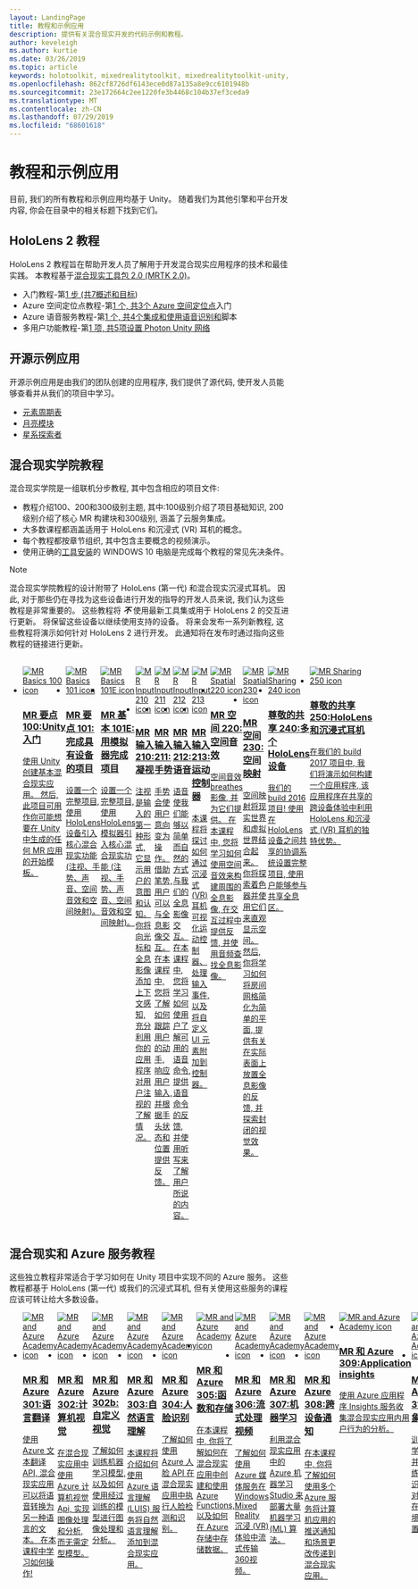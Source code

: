 ```yaml
---
layout: LandingPage
title: 教程和示例应用
description: 提供有关混合现实开发的代码示例和教程。
author: keveleigh
ms.author: kurtie
ms.date: 03/26/2019
ms.topic: article
keywords: holotoolkit, mixedrealitytoolkit, mixedrealitytoolkit-unity, 学院, 教程
ms.openlocfilehash: 862cf8726df6143ece0d87a135a8e9cc6101948b
ms.sourcegitcommit: 23e172664c2ee1220fe3b4468c104b37ef3ceda9
ms.translationtype: MT
ms.contentlocale: zh-CN
ms.lasthandoff: 07/29/2019
ms.locfileid: "68601618"
---
```

# <a name="tutorials-and-sample-apps"></a>教程和示例应用

目前, 我们的所有教程和示例应用均基于 Unity。  随着我们为其他引擎和平台开发内容, 你会在目录中的相关标题下找到它们。

## <a name="hololens-2-tutorials"></a>HoloLens 2 教程

HoloLens 2 教程旨在帮助开发人员了解用于开发混合现实应用程序的技术和最佳实践。  本教程基于[混合现实工具包 2.0 (MRTK 2.0)](https://github.com/microsoft/MixedRealityToolkit-Unity)。

* 入门教程-第[1 步 (共7概述和目标](mrlearning-base.md))
* Azure 空间定位点教程-第[1 个, 共3个 Azure 空间定位点](mrlearning-asa-ch1.md)入门
* Azure 语音服务教程-第[1 个, 共4个集成和使用语音识别和](mrlearning-speechSDK-ch1.md)脚本
* 多用户功能教程-第[1 项, 共5项设置 Photon Unity 网络](mrlearning-sharing(photon)-ch1.md)

## <a name="open-source-sample-apps"></a>开源示例应用

开源示例应用是由我们的团队创建的应用程序, 我们提供了源代码, 使开发人员能够查看并从我们的项目中学习。

* [元素周期表](periodic-table-of-the-elements.md)
* [月亮模块](lunar-module.md)
* [星系探索者](galaxy-explorer.md)

## <a name="mixed-reality-academy-tutorials"></a>混合现实学院教程

混合现实学院是一组联机分步教程, 其中包含相应的项目文件: 
* 教程介绍100、200和300级别主题, 其中:100级别介绍了项目基础知识, 200 级别介绍了核心 MR 构建块和300级别, 涵盖了云服务集成。
* 大多数课程都涵盖适用于 HoloLens 和沉浸式 (VR) 耳机的概念。 
* 每个教程都按章节组织, 其中包含主要概念的视频演示。 
* 使用正确的[工具安装](install-the-tools.md)的 WINDOWS 10 电脑是完成每个教程的常见先决条件。

>[!NOTE]
>混合现实学院教程的设计附带了 HoloLens (第一代) 和混合现实沉浸式耳机。  因此, 对于那些仍在寻找为这些设备进行开发的指导的开发人员来说, 我们认为这些教程是非常重要的。  这些教程将 **_不_** 使用最新工具集或用于 HoloLens 2 的交互进行更新。  将保留这些设备以继续使用支持的设备。 将来会发布一系列新教程, 这些教程将演示如何针对 HoloLens 2 进行开发。  此通知将在发布时通过指向这些教程的链接进行更新。

<br>
<ul id="cardtypes-W" class="cardsW panelContent" style="display: flex; margin-top: 0px;">
                            <li>
                                    <a href="holograms-100.md" title="MR 100" data-linktype="absolute-path">
                                    <div class="cardSize">
                                        <div class="cardPadding">
                                            <div class="card">
                                                <div class="cardImageOuter">
                                                    <div class="cardImage">
                                                        <img src="images/Holograms100.jpg" alt="MR Basics 100 icon">
                                                    </div>
                                                </div>
                                                <div class="cardText">
                                                    <h3>MR 要点 100:Unity 入门</h3>
                                                    <p>使用 Unity 创建基本混合现实应用。 然后, 此项目可用作你可能想要在 Unity 中生成的任何 MR 应用的开始模板。</p>
                                                </div>
                                            </div>
                                        </div>
                                    </div>
                               </a>
                            </li>
                            <li>
                                  <a href="holograms-101.md" title="MR 101" data-linktype="absolute-path">
                                    <div class="cardSize">
                                        <div class="cardPadding">
                                            <div class="card">
                                                <div class="cardImageOuter">
                                                    <div class="cardImage">
                                                        <img src="images/Holograms101.jpg" alt="MR Basics 101 icon">
                                                    </div>
                                                </div>
                                                <div class="cardText">
                                                    <h3>MR 要点 101:完成具有设备的项目</h3>
                                                    <p>设置一个完整项目, 使用 HoloLens 设备引入核心混合现实功能 (注视、手势、声音、空间音效和空间映射)。</p>
                                                </div>
                                            </div>
                                        </div>
                                    </div>
                               </a>
                            </li>
                            <li>
                                <a href="holograms-101e.md" title="先生101E" data-linktype="absolute-path">
                                    <div class="cardSize">
                                        <div class="cardPadding">
                                            <div class="card">
                                                <div class="cardImageOuter">
                                                    <div class="cardImage">
                                                        <img src="images/Holograms101E.jpg" alt="MR Basics 101E icon">
                                                    </div>
                                                </div>
                                                <div class="cardText">
                                                    <h3>MR 基本 101E:用模拟器完成项目</h3>
                                                    <p>设置一个完整项目, 使用 HoloLens 模拟器引入核心混合现实功能 (注视、手势、声音、空间音效和空间映射)。</p>
                                                </div>
                                            </div>
                                        </div>
                                    </div>
                                  </a>
                            </li>
                            <li>
                             <a href="holograms-210.md" title="MR 输入210" data-linktype="absolute-path">
                              <div class="cardSize">
                                  <div class="cardPadding">
                                      <div class="card">
                                          <div class="cardImageOuter">
                                              <div class="cardImage">
                                                  <img src="images/Holograms210.jpg" alt="MR Input 210 icon">
                                              </div>
                                          </div>
                                          <div class="cardText">
                                              <h3>MR 输入 210:凝视</h3>
                                              <p>注视是输入的第一种形式, 它显示用户的意图和认知。 你将向光标和全息影像添加上下文感知, 充分利用你的应用程序对用户注视的了解情况。</p>
                                          </div>
                                      </div>
                                  </div>
                              </div>
                               </a>
                            </li>
                            <li>
                            <a href="holograms-211.md" title="MR 输入211" data-linktype="absolute-path">
                              <div class="cardSize">
                                  <div class="cardPadding">
                                      <div class="card">
                                          <div class="cardImageOuter">
                                              <div class="cardImage">
                                                  <img src="images/Holograms211.jpg" alt="MR Input 211 icon">
                                              </div>
                                          </div>
                                          <div class="cardText">
                                              <h3>MR 输入 211:手势</h3>
                                              <p>手势会使用户意向变为操作。 借助笔势, 用户可以与全息影像交互。 在本课程中, 您将了解如何跟踪用户的动手, 响应用户输入, 并根据手头状态和位置提供反馈。</p>
                                          </div>
                                      </div>
                                  </div>
                              </div>
                              </a>
                            </li>         
                            <li>
                             <a href="holograms-212.md" title="MR 输入212" data-linktype="absolute-path">
                              <div class="cardSize">
                                  <div class="cardPadding">
                                      <div class="card">
                                          <div class="cardImageOuter">
                                              <div class="cardImage">
                                                  <img src="images/Holograms212.jpg" alt="MR Input 212 icon">
                                              </div>
                                          </div>
                                          <div class="cardText">
                                              <h3>MR 输入 212:语音</h3>
                                              <p>语音使我们能够以简单而自然的方式与我们的全息影像交互。 在本课程中, 您将学习如何使用户了解可用的语音命令, 提供语音命令的反馈, 并使用听写来了解用户所说的内容。</p>
                                          </div>
                                      </div>
                                  </div>
                              </div>
                              </a>
                            </li>
                             <li>
                              <a href="mixed-reality-213.md" title="MR 输入213" data-linktype="absolute-path">
                              <div class="cardSize">
                                  <div class="cardPadding">
                                      <div class="card">
                                          <div class="cardImageOuter">
                                              <div class="cardImage">
                                                  <img src="images/MR213v2.jpg" alt="MR Input 213 icon">
                                              </div>
                                          </div>
                                          <div class="cardText">
                                              <h3>MR 输入 213:运动控制器</h3>
                                              <p>本课程将探讨如何通过沉浸式 (VR) 耳机可视化运动控制器、处理输入事件, 以及将自定义 UI 元素附加到控制器。</p>
                                          </div>
                                      </div>
                                  </div>
                              </div>
                              </a>
                            </li>   
                              <li>
                              <a href="holograms-220.md" title="MR 空间220" data-linktype="absolute-path">
                              <div class="cardSize">
                                  <div class="cardPadding">
                                      <div class="card">
                                          <div class="cardImageOuter">
                                              <div class="cardImage">
                                                  <img src="images/Holograms220b.jpg" alt="MR Spatial 220 icon">
                                              </div>
                                          </div>
                                          <div class="cardText">
                                              <h3>MR 空间 220:空间音效</h3>
                                              <p>空间音效 breathes 影像, 并为它们提供。 在本课程中, 您将学习如何使用空间音效来构建周围的全息影像, 在交互过程中提供反馈, 并使用音频查找全息影像。</p>
                                          </div>
                                      </div>
                                  </div>
                              </div>
                              </a>
                            </li>      
                               <li>
                               <a href="holograms-230.md" title="MR 空间230" data-linktype="absolute-path">
                              <div class="cardSize">
                                  <div class="cardPadding">
                                      <div class="card">
                                          <div class="cardImageOuter">
                                              <div class="cardImage">
                                                  <img src="images/Holograms230.jpg" alt="MR Spatial 230 icon">
                                              </div>
                                          </div>
                                          <div class="cardText">
                                              <h3>MR 空间 230:空间映射</h3>
                                              <p>空间映射将现实世界和虚拟世界结合起来。 你将探索着色器并使用它们来直观显示空间。 然后, 你将学习如何将房间网格简化为简单的平面, 提供有关在实际表面上放置全息影像的反馈, 并探索封闭的视觉效果。</p>
                                          </div>
                                      </div>
                                  </div>
                              </div>
                             </a>
                            </li> 
                                <li>
                                <a href="holograms-240.md" title="尊敬的共享240" data-linktype="absolute-path">
                              <div class="cardSize">
                                  <div class="cardPadding">
                                      <div class="card">
                                          <div class="cardImageOuter">
                                              <div class="cardImage">
                                                  <img src="images/Holograms240.jpg" alt="MR Sharing 240 icon">
                                              </div>
                                          </div>
                                          <div class="cardText">
                                              <h3>尊敬的共享 240:多个 HoloLens 设备</h3>
                                              <p>我们的 build 2016 项目! 使用在 HoloLens 设备之间共享的协调系统设置完整项目, 使用户能够参与共享全息区。</p>
                                          </div>
                                      </div>
                                  </div>
                              </div>
                             </a>
                            </li> 
                                 <li>
                                   <a href="mixed-reality-250.md" title="尊敬的共享250" data-linktype="absolute-path">
                              <div class="cardSize">
                                  <div class="cardPadding">
                                      <div class="card">
                                          <div class="cardImageOuter">
                                              <div class="cardImage">
                                                  <img src="images/MR250-new.jpg" alt="MR Sharing 250 icon">
                                              </div>
                                          </div>
                                          <div class="cardText">
                                              <h3>尊敬的共享 250:HoloLens 和沉浸式耳机</h3>
                                              <p>在我们的 build 2017 项目中, 我们将演示如何构建一个应用程序, 该应用程序在共享的跨设备体验中利用 HoloLens 和沉浸式 (VR) 耳机的独特优势。</p>
                                          </div>
                                      </div>
                                  </div>
                              </div>
                              </a>
                            </li> 
</ul>

## <a name="mixed-reality-and-azure-services-tutorials"></a>混合现实和 Azure 服务教程

这些独立教程非常适合于学习如何在 Unity 项目中实现不同的 Azure 服务。  这些教程都基于 HoloLens (第一代) 或我们的沉浸式耳机, 但有关使用这些服务的课程应该可转让给大多数设备。

<ul id="cardtypes-W" class="cardsW panelContent" style="display: flex; margin-top: 0px;">
    <li>
                                   <a href="mr-azure-301.md" title="MR 和 Azure 301" data-linktype="absolute-path">
                              <div class="cardSize">
                                  <div class="cardPadding">
                                      <div class="card">
                                          <div class="cardImageOuter">
                                              <div class="cardImage">
                                                  <img src="images/MR-Azure-AcademyTile.jpg" alt="MR and Azure Academy icon">
                                              </div>
                                          </div>
                                          <div class="cardText">
                                              <h3>MR 和 Azure 301:语言翻译</h3>
                                              <p>使用 Azure 文本翻译 API, 混合现实应用可以将语音转换为另一种语言的文本。 在本课程中学习如何操作!</p>
                                          </div>
                                      </div>
                                  </div>
                              </div>
                              </a>
                            </li>
                                 <li>
                                   <a href="mr-azure-302.md" title="MR 和 Azure 302" data-linktype="absolute-path">
                              <div class="cardSize">
                                  <div class="cardPadding">
                                      <div class="card">
                                          <div class="cardImageOuter">
                                              <div class="cardImage">
                                                  <img src="images/MR-Azure-AcademyTile.jpg" alt="MR and Azure Academy icon">
                                              </div>
                                          </div>
                                          <div class="cardText">
                                              <h3>MR 和 Azure 302:计算机视觉</h3>
                                              <p>在混合现实应用中使用 Azure 计算机视觉 Api, 实现图像处理和分析, 而无需定型模型。</p>
                                          </div>
                                      </div>
                                  </div>
                              </div>
                              </a>
                            </li>
                                 <li>
                                   <a href="mr-azure-302b.md" title="MR 和 Azure 302b" data-linktype="absolute-path">
                              <div class="cardSize">
                                  <div class="cardPadding">
                                      <div class="card">
                                          <div class="cardImageOuter">
                                              <div class="cardImage">
                                                  <img src="images/MR-Azure-AcademyTile.jpg" alt="MR and Azure Academy icon">
                                              </div>
                                          </div>
                                          <div class="cardText">
                                              <h3>MR 和 Azure 302b:自定义视觉</h3>
                                              <p>了解如何训练机器学习模型, 以及如何使用经过训练的模型进行图像处理和分析。</p>
                                          </div>
                                      </div>
                                  </div>
                              </div>
                              </a>
                            </li>                            
                                 <li>
                                   <a href="mr-azure-303.md" title="MR 和 Azure 303" data-linktype="absolute-path">
                              <div class="cardSize">
                                  <div class="cardPadding">
                                      <div class="card">
                                          <div class="cardImageOuter">
                                              <div class="cardImage">
                                                  <img src="images/MR-Azure-AcademyTile.jpg" alt="MR and Azure Academy icon">
                                              </div>
                                          </div>
                                          <div class="cardText">
                                              <h3>MR 和 Azure 303:自然语言理解</h3>
                                              <p>本课程将介绍如何使用 Azure 语言理解 (LUIS) 服务将自然语言理解添加到混合现实应用。</p>
                                          </div>
                                      </div>
                                  </div>
                              </div>
                              </a>
                            </li>
                                 <li>
                                   <a href="mr-azure-304.md" title="MR 和 Azure 304" data-linktype="absolute-path">
                              <div class="cardSize">
                                  <div class="cardPadding">
                                      <div class="card">
                                          <div class="cardImageOuter">
                                              <div class="cardImage">
                                                  <img src="images/MR-Azure-AcademyTile.jpg" alt="MR and Azure Academy icon">
                                              </div>
                                          </div>
                                          <div class="cardText">
                                              <h3>MR 和 Azure 304:人脸识别</h3>
                                              <p>了解如何使用 Azure 人脸 API 在混合现实应用中执行人脸检测和识别。</p>
                                          </div>
                                      </div>
                                  </div>
                              </div>
                              </a>
                            </li>
                                 <li>
                                   <a href="mr-azure-305.md" title="MR 和 Azure 305" data-linktype="absolute-path">
                              <div class="cardSize">
                                  <div class="cardPadding">
                                      <div class="card">
                                          <div class="cardImageOuter">
                                              <div class="cardImage">
                                                  <img src="images/MR-Azure-AcademyTile.jpg" alt="MR and Azure Academy icon">
                                              </div>
                                          </div>
                                          <div class="cardText">
                                              <h3>MR 和 Azure 305:函数和存储</h3>
                                              <p>在本课程中, 你将了解如何在混合现实应用中创建和使用 Azure Functions, 以及如何在 Azure 存储中存储数据。</p>
                                          </div>
                                      </div>
                                  </div>
                              </div>
                              </a>
                            </li>
                                 <li>
                                   <a href="mr-azure-306.md" title="MR 和 Azure 306" data-linktype="absolute-path">
                              <div class="cardSize">
                                  <div class="cardPadding">
                                      <div class="card">
                                          <div class="cardImageOuter">
                                              <div class="cardImage">
                                                  <img src="images/MR-Azure-AcademyTile.jpg" alt="MR and Azure Academy icon">
                                              </div>
                                          </div>
                                          <div class="cardText">
                                              <h3>MR 和 Azure 306:流式处理视频</h3>
                                              <p>了解如何使用 Azure 媒体服务在 Windows Mixed Reality 沉浸 (VR) 体验中流式传输360视频。</p>
                                          </div>
                                      </div>
                                  </div>
                              </div>
                              </a>
                            </li>
                                 <li>
                                   <a href="mr-azure-307.md" title="MR 和 Azure 307" data-linktype="absolute-path">
                              <div class="cardSize">
                                  <div class="cardPadding">
                                      <div class="card">
                                          <div class="cardImageOuter">
                                              <div class="cardImage">
                                                  <img src="images/MR-Azure-AcademyTile.jpg" alt="MR and Azure Academy icon">
                                              </div>
                                          </div>
                                          <div class="cardText">
                                              <h3>MR 和 Azure 307:机器学习</h3>
                                              <p>利用混合现实应用中的 Azure 机器学习 Studio 来部署大量机器学习 (ML) 算法。</p>
                                          </div>
                                      </div>
                                  </div>
                              </div>
                              </a>
                            </li>
                                 <li>
                                   <a href="mr-azure-308.md" title="MR 和 Azure 308" data-linktype="absolute-path">
                              <div class="cardSize">
                                  <div class="cardPadding">
                                      <div class="card">
                                          <div class="cardImageOuter">
                                              <div class="cardImage">
                                                  <img src="images/MR-Azure-AcademyTile.jpg" alt="MR and Azure Academy icon">
                                              </div>
                                          </div>
                                          <div class="cardText">
                                              <h3>MR 和 Azure 308:跨设备通知</h3>
                                              <p>在本课程中, 你将了解如何使用多个 Azure 服务将计算机应用的推送通知和场景更改传递到混合现实应用。</p>
                                          </div>
                                      </div>
                                  </div>
                              </div>
                              </a>
                            </li>
                                 <li>
                                   <a href="mr-azure-309.md" title="MR 和 Azure 309" data-linktype="absolute-path">
                              <div class="cardSize">
                                  <div class="cardPadding">
                                      <div class="card">
                                          <div class="cardImageOuter">
                                              <div class="cardImage">
                                                  <img src="images/MR-Azure-AcademyTile.jpg" alt="MR and Azure Academy icon">
                                              </div>
                                          </div>
                                          <div class="cardText">
                                              <h3>MR 和 Azure 309:Application insights</h3>
                                              <p>使用 Azure 应用程序 Insights 服务收集混合现实应用内用户行为的分析。</p>
                                          </div>
                                      </div>
                                  </div>
                              </div>
                              </a>
                            </li> 
                                 <li>
                                   <a href="mr-azure-310.md" title="MR 和 Azure 310" data-linktype="absolute-path">
                              <div class="cardSize">
                                  <div class="cardPadding">
                                      <div class="card">
                                          <div class="cardImageOuter">
                                              <div class="cardImage">
                                                  <img src="images/MR-Azure-AcademyTile.jpg" alt="MR and Azure Academy icon">
                                              </div>
                                          </div>
                                          <div class="cardText">
                                              <h3>MR 和 Azure 310:对象检测</h3>
                                              <p>训练机器学习模型, 并使用训练的模型识别类似对象及其在实际环境中的位置。</p>
                                          </div>
                                      </div>
                                  </div>
                              </div>
                              </a>
                            </li> 
                                 <li>
                                   <a href="mr-azure-311.md" title="MR 和 Azure 311" data-linktype="absolute-path">
                              <div class="cardSize">
                                  <div class="cardPadding">
                                      <div class="card">
                                          <div class="cardImageOuter">
                                              <div class="cardImage">
                                                  <img src="images/MR-Azure-AcademyTile.jpg" alt="MR and Azure Academy icon">
                                              </div>
                                          </div>
                                          <div class="cardText">
                                              <h3>MR 和 Azure 311:Microsoft Graph</h3>
                                              <p>了解如何从混合现实应用程序连接到 Microsoft Graph 服务。</p>
                                          </div>
                                      </div>
                                  </div>
                              </div>
                              </a>
                            </li> 
                                 <li>
                                   <a href="mr-azure-312.md" title="MR 和 Azure 312" data-linktype="absolute-path">
                              <div class="cardSize">
                                  <div class="cardPadding">
                                      <div class="card">
                                          <div class="cardImageOuter">
                                              <div class="cardImage">
                                                  <img src="images/MR-Azure-AcademyTile.jpg" alt="MR and Azure Academy icon">
                                              </div>
                                          </div>
                                          <div class="cardText">
                                              <h3>MR 和 Azure 312:机器人集成</h3>
                                              <p>使用 Microsoft Bot Framework v4 创建并部署机器人, 并在混合现实应用中与其通信。</p>
                                          </div>
                                      </div>
                                  </div>
                              </div>
                              </a>
                            </li> 
                                 <li>
                                   <a href="mr-azure-313.md" title="MR 和 Azure 313" data-linktype="absolute-path">
                              <div class="cardSize">
                                  <div class="cardPadding">
                                      <div class="card">
                                          <div class="cardImageOuter">
                                              <div class="cardImage">
                                                  <img src="images/MR-Azure-AcademyTile.jpg" alt="MR and Azure Academy icon">
                                              </div>
                                          </div>
                                          <div class="cardText">
                                              <h3>MR 和 Azure 313:IoT 中心服务</h3>
                                              <p>了解如何在虚拟机上实现 Azure IoT 中心服务, 以及如何在 HoloLens 上可视化数据。</p>
                                          </div>
                                      </div>
                                  </div>
                              </div>
                              </a>
                            </li> 
</ul>
